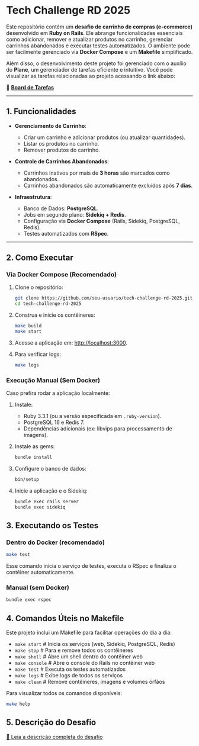 # **Tech Challenge RD 2025**

Este repositório contém um **desafio de carrinho de compras (e-commerce)** desenvolvido em **Ruby on Rails**. Ele abrange funcionalidades essenciais como adicionar, remover e atualizar produtos no carrinho, gerenciar carrinhos abandonados e executar testes automatizados. O ambiente pode ser facilmente gerenciado via **Docker Compose** e um **Makefile** simplificado.

Além disso, o desenvolvimento deste projeto foi gerenciado com o auxílio do **Plane**, um gerenciador de tarefas eficiente e intuitivo. Você pode visualizar as tarefas relacionadas ao projeto acessando o link abaixo:

🔗 **[Board de Tarefas](https://sites.plane.so/issues/4b56811a0473405f883b3eb2eed3ba8b/?board=kanban&peekId=23fb0694-55a2-45df-b84d-4056f6dd4cbb)**

---

## **1. Funcionalidades**
- **Gerenciamento de Carrinho**:
  - Criar um carrinho e adicionar produtos (ou atualizar quantidades).
  - Listar os produtos no carrinho.
  - Remover produtos do carrinho.

- **Controle de Carrinhos Abandonados**:
  - Carrinhos inativos por mais de **3 horas** são marcados como abandonados.
  - Carrinhos abandonados são automaticamente excluídos após **7 dias**.

- **Infraestrutura**:
  - Banco de Dados: **PostgreSQL**.
  - Jobs em segundo plano: **Sidekiq + Redis**.
  - Configuração via **Docker Compose** (Rails, Sidekiq, PostgreSQL, Redis).
  - Testes automatizados com **RSpec**.

---

## **2. Como Executar**

### **Via Docker Compose (Recomendado)**

1. Clone o repositório:
   ```sh
   git clone https://github.com/seu-usuario/tech-challenge-rd-2025.git
   cd tech-challenge-rd-2025
   ```

2. Construa e inicie os contêineres:
   ```sh
   make build
   make start
   ```

3. Acesse a aplicação em: [http://localhost:3000](http://localhost:3000).

4. Para verificar logs:
   ```sh
   make logs
   ```

### **Execução Manual (Sem Docker)**

Caso prefira rodar a aplicação localmente:

1. Instale:
   - Ruby 3.3.1 (ou a versão especificada em `.ruby-version`).
   - PostgreSQL 16 e Redis 7.
   - Dependências adicionais (ex: libvips para processamento de imagens).

2. Instale as gems:
   ```sh
   bundle install
   ```

3. Configure o banco de dados:
   ```sh
   bin/setup
   ```

4. Inicie a aplicação e o Sidekiq:
   ```sh
   bundle exec rails server
   bundle exec sidekiq
   ```

## **3. Executando os Testes**

### **Dentro do Docker (recomendado)**
   ```sh
   make test
   ```
Esse comando inicia o serviço de testes, executa o RSpec e finaliza o contêiner automaticamente.

### **Manual (sem Docker)**
   ```sh
   bundle exec rspec
   ```

## **4. Comandos Úteis no Makefile**

Este projeto inclui um Makefile para facilitar operações do dia a dia:

- `make start`    # Inicia os serviços (web, Sidekiq, PostgreSQL, Redis)
- `make stop`     # Para e remove todos os contêineres
- `make shell`    # Abre um shell dentro do contêiner web
- `make console`  # Abre o console do Rails no contêiner web
- `make test`     # Executa os testes automatizados
- `make logs`     # Exibe logs de todos os serviços
- `make clean`    # Remove contêineres, imagens e volumes órfãos

Para visualizar todos os comandos disponíveis:
   ```sh
   make help
   ```

## **5. Descrição do Desafio**

[📄 Leia a descrição completa do desafio](docs/challenge.md)
